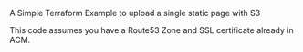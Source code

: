 A Simple Terraform Example to upload a single static page with S3

This code assumes you have a Route53 Zone and SSL certificate already in ACM.

